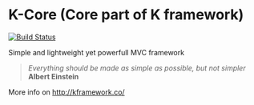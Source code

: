 K-Core (Core part of K framework)
=
[![Build Status](https://travis-ci.org/Kajna/K-Core.svg)](https://travis-ci.org/Kajna/K-Core)

Simple and lightweight yet powerfull MVC framework
> *Everything should be made as simple as possible, but not simpler* 
**Albert Einstein**

More info on http://kframework.co/
